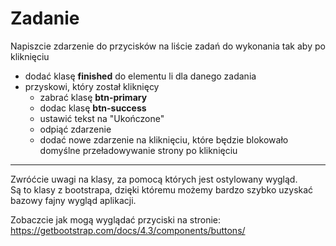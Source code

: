 # Zadanie

Napiszcie zdarzenie do przycisków na liście zadań do wykonania tak aby po kliknięciu
 - dodać klasę **finished** do elementu li dla danego zadania
 - przyskowi, który został kliknięcy
     - zabrać klasę **btn-primary**
     - dodac klasę **btn-success**
     - ustawić tekst na "Ukończone"
     - odpiąć zdarzenie
     - dodać nowe zdarzenie na kliknięciu, które będzie blokowało domyślne przeładowywanie strony po kliknięciu


 ---
 Zwróćcie uwagi na klasy, za pomocą których jest ostylowany wygląd.  
 Są to klasy z bootstrapa, dzięki któremu możemy bardzo szybko uzyskać bazowy fajny wygląd aplikacji.
 
 Zobaczcie jak mogą wyglądać przyciski na stronie: https://getbootstrap.com/docs/4.3/components/buttons/
 
